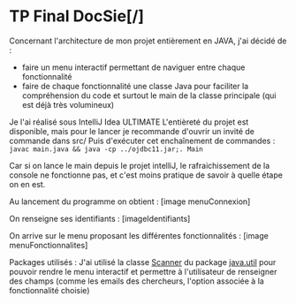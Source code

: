 # TP Final DocSie[/]


Concernant l'architecture de mon projet entièrement en JAVA, j'ai décidé de : 
- faire un menu interactif permettant de naviguer entre chaque fonctionnalité 
- faire de chaque fonctionnalité une classe Java pour faciliter la compréhension du code et surtout le main de la classe principale (qui est déjà très volumineux)


Je l'ai réalisé sous IntelliJ Idea ULTIMATE
L'entièreté du projet est disponible, mais pour le lancer je recommande d'ouvrir un invité de commande dans src/
Puis d'exécuter cet enchaînement de commandes :
`javac main.java && java -cp ../ojdbc11.jar;. Main`


Car si on lance le main depuis le projet intelliJ, le rafraichissement de la console ne fonctionne pas, et c'est moins pratique de savoir à quelle étape on en est.

Au lancement du programme on obtient : 
[image menuConnexion]

On renseigne ses identifiants :
[imageIdentifiants]

On arrive sur le menu proposant les différentes fonctionnalités : 
[image menuFonctionnalites]





Packages utilisés :
J'ai utilisé la classe [Scanner](https://docs.oracle.com/javase/8/docs/api/java/util/Scanner.html) du package [java.util](https://docs.oracle.com/javase/8/docs/api/java/util/package-summary.html) pour pouvoir rendre le menu interactif et permettre à l'utilisateur de renseigner des champs (comme les emails des chercheurs, l'option associée à la fonctionnalité choisie)  
